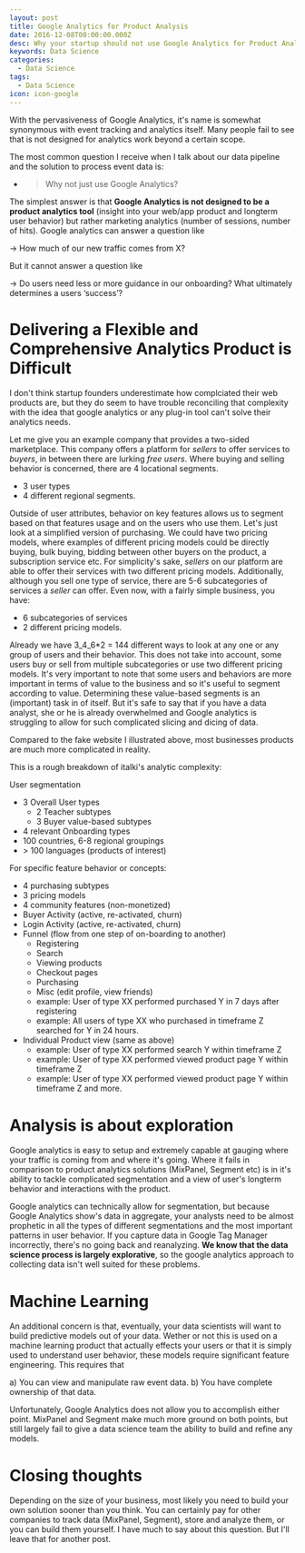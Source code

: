```yaml
---
layout: post
title: Google Analytics for Product Analysis
date: 2016-12-08T00:00:00.000Z
desc: Why your startup should not use Google Analytics for Product Analysis
keywords: Data Science
categories:
  - Data Science
tags:
  - Data Science
icon: icon-google
---
```


With the pervasiveness of Google Analytics, it's name is somewhat synonymous with event tracking and analytics itself. Many people fail to see that is not designed for analytics work beyond a certain scope.

The most common question I receive when I talk about our data pipeline and the solution to process event data is:


- > Why not just use Google Analytics?

  
The simplest answer is that **Google Analytics is not designed to be a product analytics tool** (insight into your web/app product and longterm user behavior) but rather marketing analytics (number of sessions, number of hits).
Google analytics can answer a question like

-> How much of our new traffic comes from X?

But it cannot answer a question like

-> Do users need less or more guidance in our onboarding? What ultimately determines a users ‘success’?

# Delivering a Flexible and Comprehensive Analytics Product is Difficult
I don't think startup founders underestimate how complciated their web products are, but they do seem to have trouble reconciling that complexity
with the idea that google analytics or any plug-in tool can't solve their analytics needs.

Let me give you an example company that provides a two-sided marketplace. This company offers a platform for _sellers_ to offer services to _buyers_, in between there are lurking _free users_. Where buying and selling behavior is concerned, there are 4 locational segments.

- 3 user types
- 4 different regional segments.

Outside of user attributes, behavior on key features allows us to segment based on that features usage and on the users who use them. Let's just look at a simplified version of purchasing. We could have two pricing models, where examples of different pricing models could be directly buying, bulk buying, bidding between other buyers on the product, a subscription service etc. For simplicity's sake, _sellers_ on our platform are able to offer their services with two different pricing models. Additionally, although you sell one type of service, there are 5-6 subcategories of services a _seller_ can offer. Even now, with a fairly simple business, you have:

- 6 subcategories of services
- 2 different pricing models.

Already we have 3_4_6*2 = 144 different ways to look at any one or any group of users and their behavior. This does not take into account, some users buy or sell from multiple subcategories or use two different pricing models. It's very important to note that some users and behaviors are more important in terms of value to the business and so it's useful to segment according to value. Determining these value-based segments is an (important) task in of itself. But it's safe to say that if you have a data analyst, she or he is already overwhelmed and Google analytics is struggling to allow for such complicated slicing and dicing of data.

Compared to the fake website I illustrated above, most businesses products are much more complicated in reality.

This is a rough breakdown of italki's analytic complexity:

User segmentation

- 3 Overall User types
  - 2 Teacher subtypes
  - 3 Buyer value-based subtypes
- 4 relevant Onboarding types
- 100 countries, 6-8 regional groupings
- \> 100 languages (products of interest)

For specific feature behavior or concepts:

- 4 purchasing subtypes
- 3 pricing models
- 4 community features (non-monetized)
- Buyer Activity (active, re-activated, churn)
- Login Activity (active, re-activated, churn)
- Funnel (flow from one step of on-boarding to another)
  - Registering
  - Search
  - Viewing products
  - Checkout pages
  - Purchasing
  - Misc (edit profile, view friends)
  - example: User of type XX performed purchased Y in 7 days after registering
  - example: All users of type XX who purchased in timeframe Z searched for Y in 24 hours.
- Individual Product view (same as above)
  - example: User of type XX performed search Y within timeframe Z
  - example: User of type XX performed viewed product page Y within timeframe Z
  - example: User of type XX performed viewed product page Y within timeframe Z and more.

# Analysis is about exploration

Google analytics is easy to setup and extremely capable at gauging where your traffic is coming from and where it's going. Where it fails in comparison to product analytics solutions (MixPanel, Segment etc) is in it's ability to tackle complicated segmentation and a view of user's longterm behavior and interactions with the product.

Google analytics can technically allow for segmentation, but because Google Analytics show's data in aggregate, your analysts need to be almost prophetic in all the types of different segmentations and the most important patterns in user behavior. If you capture data in Google Tag Manager incorrectly, there's no going back and reanalyzing. **We know that the data science process is largely explorative**, so the google analytics approach to collecting data isn't well suited for these problems.

# Machine Learning

An additional concern is that, eventually, your data scientists will want to build predictive models out of your data. Wether or not this is used on a machine learning product that actually effects your users or that it is simply used to understand user behavior, these models require significant feature engineering. This requires that

a) You can view and manipulate raw event data. b) You have complete ownership of that data.

Unfortunately, Google Analytics does not allow you to accomplish either point. MixPanel and Segment make much more ground on both points, but still largely fail to give a data science team the ability to build and refine any models.

# Closing thoughts

Depending on the size of your business, most likely you need to build your own solution sooner than you think. You can certainly pay for other companies to track data (MixPanel, Segment), store and analyze them, or you can build them yourself. I have much to say about this question. But I'll leave that for another post.

